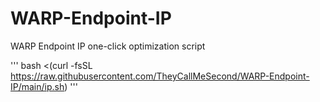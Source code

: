 # WARP-Endpoint-IP
WARP Endpoint IP one-click optimization script

'''
bash <(curl -fsSL https://raw.githubusercontent.com/TheyCallMeSecond/WARP-Endpoint-IP/main/ip.sh)
'''
